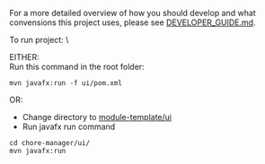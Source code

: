 For a more detailed overview of how you should develop and what convensions this project uses, please see [DEVELOPER_GUIDE.md](/DEVELOPER_GUIDE.md).

To run project: \

EITHER: \
Run this command in the root folder:
```
mvn javafx:run -f ui/pom.xml
```

OR:

- Change directory to [module-template/ui](/chore-manager/ui/)
- Run javafx run command
```
cd chore-manager/ui/
mvn javafx:run
```
